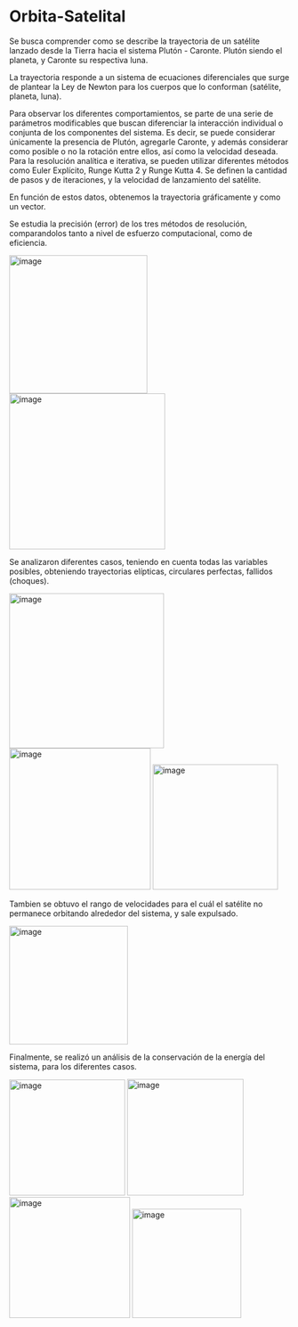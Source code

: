 # Orbita-Satelital

Se busca comprender como se describe la trayectoria de un satélite lanzado desde la Tierra hacia el sistema Plutón - Caronte. Plutón siendo el planeta, y Caronte su respectiva luna.

La trayectoria responde a un sistema de ecuaciones diferenciales que surge de plantear la Ley de Newton para los cuerpos que lo conforman (satélite, planeta, luna).

Para observar los diferentes comportamientos, se parte de una serie de parámetros modificables que buscan diferenciar la interacción individual o conjunta de los componentes del sistema. Es decir, se puede considerar únicamente la presencia de Plutón, agregarle Caronte, y además considerar como posible o no la rotación entre ellos, así como la velocidad deseada.
Para la resolución analítica e iterativa, se pueden utilizar diferentes métodos como Euler Explícito, Runge Kutta 2 y Runge Kutta 4. Se definen la cantidad de pasos y de iteraciones, y la velocidad de lanzamiento del satélite.

En función de estos datos, obtenemos la trayectoria gráficamente y como un vector. 

Se estudia la precisión (error) de los tres métodos de resolución, comparandolos tanto a nivel de esfuerzo computacional, como de eficiencia.

<img width="248" alt="image" src="https://user-images.githubusercontent.com/115170998/194643733-2243ce70-0d07-4c98-a21d-bf54e7f14747.png">
<img width="280" alt="image" src="https://user-images.githubusercontent.com/115170998/194643761-4ad5a810-0cca-4313-bab8-26179a1c9244.png">

Se analizaron diferentes casos, teniendo en cuenta todas las variables posibles, obteniendo trayectorias elípticas, circulares perfectas, fallidos (choques).

<img width="278" alt="image" src="https://user-images.githubusercontent.com/115170998/194644207-0cb734c9-ce59-45a1-bf40-f265a47efce5.png">
<img width="254" alt="image" src="https://user-images.githubusercontent.com/115170998/194644239-e24e2fd4-64a3-4352-abe8-1a1d2dee359b.png">
<img width="225" alt="image" src="https://user-images.githubusercontent.com/115170998/194644384-4095d36f-cbf1-4920-80b2-2938e4664c56.png">

Tambien se obtuvo el rango de velocidades para el cuál el satélite no permanece orbitando alrededor del sistema, y sale expulsado.

<img width="213" alt="image" src="https://user-images.githubusercontent.com/115170998/194644567-11ba8879-2eec-4076-b1bb-130963b41707.png">

Finalmente, se realizó un análisis de la conservación de la energía del sistema, para los diferentes casos.

<img width="208" alt="image" src="https://user-images.githubusercontent.com/115170998/194644822-1d5cf1c6-2c1b-4f5d-976a-ab9baf2351b2.png">
<img width="209" alt="image" src="https://user-images.githubusercontent.com/115170998/194644847-0fcbab30-a61c-41e5-86a9-b1a1f5a4880d.png">
<img width="217" alt="image" src="https://user-images.githubusercontent.com/115170998/194644914-5d9b39f1-ae04-419a-9240-59763a7c57df.png">
<img width="196" alt="image" src="https://user-images.githubusercontent.com/115170998/194644938-7c032143-00ee-477b-8d09-323af50a6e18.png">
